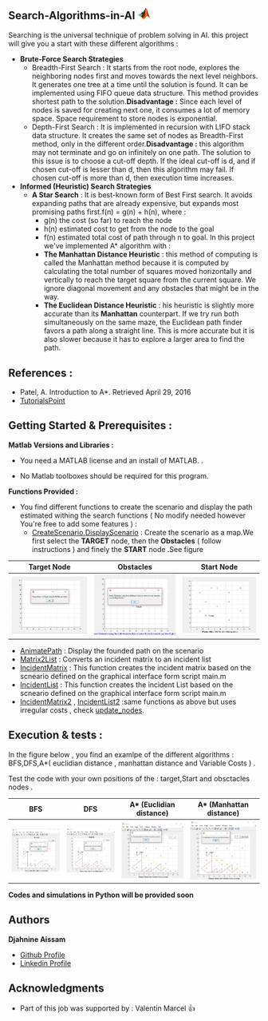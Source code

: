 ## Search-Algorithms-in-AI <img src="https://github.com/AissamDjahnine/Search-Algorithms-in-AI/blob/master/files./Matlab_Logo.png" width="25">

Searching is the universal technique of problem solving in AI. this project will give you a start with these different algorithms : 
- **Brute-Force Search Strategies**
    * Breadth-First Search : 
    It starts from the root node, explores the neighboring nodes first and moves towards the next level neighbors. It generates one          tree at a time until the solution is found. It can be implemented using FIFO queue data structure. This method provides shortest path to the solution.**Disadvantage :** Since each level of nodes is saved for creating next one, it consumes a lot of memory space. Space requirement to store nodes is exponential. 
    * Depth-First Search :
    It is implemented in recursion with LIFO stack data structure. It creates the same set of nodes as Breadth-First method, only in the different order.**Disadvantage :** this algorithm may not terminate and go on infinitely on one path. The solution to this issue is to choose a cut-off depth. If the ideal cut-off is d, and if chosen cut-off is lesser than d, then this algorithm may fail. If chosen cut-off is more than d, then execution time increases. 
- **Informed (Heuristic) Search Strategies**
    * **A Star Search** :
    It is best-known form of Best First search. It avoids expanding paths that are already expensive, but expands most promising paths first.f(n) = g(n) + h(n), where :         
      - g(n) the cost (so far) to reach the node
      - h(n) estimated cost to get from the node to the goal
      - f(n) estimated total cost of path through n to goal.
 In this project we've implemented A* algorithm with : 
      - **The Manhattan Distance Heuristic** : this method of computing is called the Manhattan method because it is computed by calculating the total number of squares moved horizontally and vertically to reach the target square from the current square. We ignore diagonal movement and any obstacles that might be in the way.
      - **The Euclidean Distance Heuristic** : his heuristic is slightly more accurate than its **Manhattan** counterpart. If we try run both simultaneously on the same maze, the Euclidean path finder favors a path along a straight line. This is more accurate but it is also slower because it has to explore a larger area to find the path.
      
## References : 
  - Patel, A. Introduction to A*. Retrieved April 29, 2016
  - [TutorialsPoint](https://www.tutorialspoint.com/artificial_intelligence/artificial_intelligence_popular_search_algorithms.htm)
     
   
## Getting Started & Prerequisites :

**Matlab Versions and Libraries :** 

* You need a MATLAB license and an install of MATLAB. .

* No Matlab toolboxes should be required for this program. 

**Functions Provided :** 
   * You find different functions to create the scenario and display the path estimated withing the search functions ( No modify needed however You're free to add some features ) : 
       - [CreateScenario](https://github.com/AissamDjahnine/Search-Algorithms-in-AI/blob/master/CreateScenario.m),[DisplayScenario](https://github.com/AissamDjahnine/Search-Algorithms-in-AI/blob/master/DisplayScenario.m) : Create the scenario as a map.We first select the **TARGET** node, then the **Obstacles** ( follow instructions ) and finely the **START** node .See figure
       
       
Target Node        |    Obstacles         |      Start Node        
:-----------------:|:--------------------:|:-------------------:
<img src="https://github.com/AissamDjahnine/Search-Algorithms-in-AI/blob/master/files./target.jpg" width="250"> |  <img src="https://github.com/AissamDjahnine/Search-Algorithms-in-AI/blob/master/files./obstacle.jpg" width="250"> | <img src="https://github.com/AissamDjahnine/Search-Algorithms-in-AI/blob/master/files./start.jpg" width="250">

 - [AnimatePath](https://github.com/AissamDjahnine/Search-Algorithms-in-AI/blob/master/filesAnimatePath.m) : Display the founded path on the scenario
 - [Matrix2List](https://github.com/AissamDjahnine/Search-Algorithms-in-AI/blob/master/Matrix2List.m) : Converts an incident matrix to an incident list
 - [IncidentMatrix](https://github.com/AissamDjahnine/Search-Algorithms-in-AI/blob/master/IncidentMatrix.m) : This function creates the incident matrix based on the scneario defined on the graphical interface form script main.m
 - [IncidentList](https://github.com/AissamDjahnine/Search-Algorithms-in-AI/blob/master/IncidentList.m) : This function creates the incident List based on the scneario defined on the graphical interface form script main.m
 - [IncidentMatrix2](https://github.com/AissamDjahnine/Search-Algorithms-in-AI/blob/master/IncidentMatrix2.m) , [IncidentList2](https://github.com/AissamDjahnine/Search-Algorithms-in-AI/blob/master/IncidentList2.m) :same functions as above but uses irregular costs , check [update_nodes](https://github.com/AissamDjahnine/Search-Algorithms-in-AI/blob/master/Updates_Nodes.m).
      
           
## Execution & tests : 
   In the figure below , you find an examlpe of the different algorithms : BFS,DFS,A*( euclidian distance , manhattan distance and Variable Costs ) .

Test the code with your own positions of the : target,Start and obsctacles nodes .


BFS       | DFS    |  A* (Euclidian distance) | A* (Manhattan distance) |          
:--------:|:------:|:------------------------:|:-----------------------:|
<img src="https://github.com/AissamDjahnine/Search-Algorithms-in-AI/blob/master/files./BFS.jpg" width="250"> |  <img src="https://github.com/AissamDjahnine/Search-Algorithms-in-AI/blob/master/files./DFS.jpg" width="250"> | <img src="https://github.com/AissamDjahnine/Search-Algorithms-in-AI/blob/master/files./Astareuc.jpg" width="250"> | <img src="https://github.com/AissamDjahnine/Search-Algorithms-in-AI/blob/master/files./Astarmann.jpg" width="250"> |

**Codes and simulations in Python will be provided soon**


## Authors

**Djahnine Aissam**  
- [Github Profile](https://github.com/AissamDjahnine)
- [Linkedin Profile](https://www.linkedin.com/in/aissamdjahnine/)


## Acknowledgments

* Part of this job was supported by : Valentin Marcel  :thumbsup:



